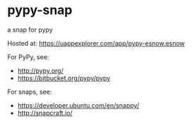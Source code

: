 # pypy-snap
a snap for pypy

Hosted at: https://uappexplorer.com/app/pypy-esnow.esnow

For PyPy, see:
* http://pypy.org/
* https://bitbucket.org/pypy/pypy

For snaps, see:
* https://developer.ubuntu.com/en/snappy/
* http://snapcraft.io/
